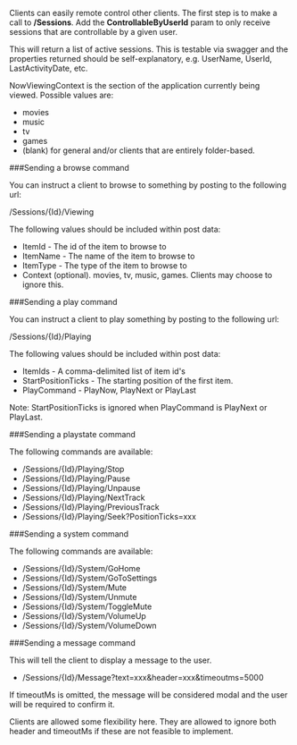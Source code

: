 Clients can easily remote control other clients. The first step is to make a call to **/Sessions**. Add the **ControllableByUserId** param to only receive sessions that are controllable by a given user.

This will return a list of active sessions. This is testable via swagger and the properties returned should be self-explanatory, e.g. UserName, UserId, LastActivityDate, etc. 

NowViewingContext is the section of the application currently being viewed. Possible values are:

* movies
* music
* tv
* games
* (blank) for general and/or clients that are entirely folder-based.

###Sending a browse command

You can instruct a client to browse to something by posting to the following url:

/Sessions/{Id}/Viewing

The following values should be included within post data:

* ItemId - The id of the item to browse to
* ItemName - The name of the item to browse to
* ItemType - The type of the item to browse to
* Context (optional). movies, tv, music, games. Clients may choose to ignore this.

###Sending a play command

You can instruct a client to play something by posting to the following url:

/Sessions/{Id}/Playing

The following values should be included within post data:

* ItemIds - A comma-delimited list of item id's
* StartPositionTicks - The starting position of the first item. 
* PlayCommand - PlayNow, PlayNext or PlayLast

Note: StartPositionTicks is ignored when PlayCommand is PlayNext or PlayLast.

###Sending a playstate command

The following commands are available:

* /Sessions/{Id}/Playing/Stop
* /Sessions/{Id}/Playing/Pause
* /Sessions/{Id}/Playing/Unpause
* /Sessions/{Id}/Playing/NextTrack
* /Sessions/{Id}/Playing/PreviousTrack
* /Sessions/{Id}/Playing/Seek?PositionTicks=xxx

###Sending a system command

The following commands are available:

* /Sessions/{Id}/System/GoHome
* /Sessions/{Id}/System/GoToSettings
* /Sessions/{Id}/System/Mute
* /Sessions/{Id}/System/Unmute
* /Sessions/{Id}/System/ToggleMute
* /Sessions/{Id}/System/VolumeUp
* /Sessions/{Id}/System/VolumeDown

###Sending a message command

This will tell the client to display a message to the user.

* /Sessions/{Id}/Message?text=xxx&header=xxx&timeoutms=5000

If timeoutMs is omitted, the message will be considered modal and the user will be required to confirm it.

Clients are allowed some flexibility here. They are allowed to ignore both header and timeoutMs if these are not feasible to implement.